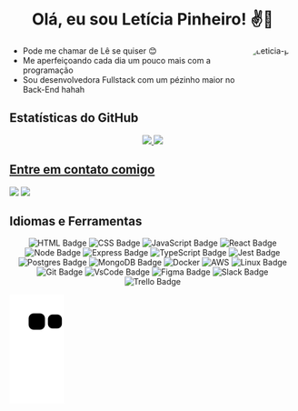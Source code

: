 <h1 align="center">Olá, eu sou Letícia Pinheiro! ✌️🌲</h1>

<img align="right" alt="Leticia-pic" height="150" style="border-radius:50px;" src="https://picrew.me/shareImg/org/202207/338224_bk0qs4Yh.png">

- Pode me chamar de Lê se quiser 😊 
- Me aperfeiçoando cada dia um pouco mais com a programação
- Sou desenvolvedora Fullstack com um pézinho maior no Back-End hahah
  
  

<h2 align="left">Estatísticas do GitHub</h2>
<div align="center">
  <a href="https://github.com/Leticia-Pinheiro">
  <img height="165em" src="https://github-readme-stats.vercel.app/api?username=Leticia-Pinheiro&show_icons=true&theme=dracula&include_all_commits=true&count_private=true"/>
  <img height="165em" src="https://github-readme-stats.vercel.app/api/top-langs/?username=Leticia-Pinheiro&layout=compact&langs_count=7&theme=dracula"/>
</div>


<h2 align="left">Entre em contato comigo</h2>
 
<div> 
  <a href = "mailto:leticia.gomezpinheiro@gmail.com"><img src="https://img.shields.io/badge/Gmail-D14836?style=for-the-badge&logo=gmail&logoColor=white" target=" _blank"></a>
  <a href="https://www.linkedin.com/in/leticia-pinheiro-33354a1b6/" target="_blank"><img src="https://img.shields.io/badge/-LinkedIn- %230077B5?style=for-the-badge&logo=linkedin&logoColor=white" target="_blank"></a>
</div>
   

<h2 align="left">Idiomas e Ferramentas</h2>
<div align="center">
  
  ![HTML Badge](https://img.shields.io/badge/HTML5-E34F26?style=for-the-badge&logo=html5&logoColor=white)
  ![CSS Badge](https://img.shields.io/badge/CSS3-1572B6?style=for-the-badge&logo=css3&logoColor=white)
  ![JavaScript Badge](https://img.shields.io/badge/JavaScript-323330?style=for-the-badge&logo=javascript&logoColor=F7DF1E)
  ![React Badge](https://img.shields.io/badge/React-20232A?style=for-the-badge&logo=react&logoColor=61DAFB)
  ![Node Badge](https://img.shields.io/badge/Node.js-339933?style=for-the-badge&logo=nodedotjs&logoColor=white)
  ![Express Badge](https://img.shields.io/badge/Express.js-000000?style=for-the-badge&logo=express&logoColor=white)
  ![TypeScript Badge](https://img.shields.io/badge/TypeScript-007ACC?style=for-the-badge&logo=typescript&logoColor=white)
  ![Jest Badge](https://img.shields.io/badge/Jest-C21325?style=for-the-badge&logo=jest&logoColor=white) 
  ![Postgres Badge](https://img.shields.io/badge/PostgreSQL-316192?style=for-the-badge&logo=postgresql&logoColor=white)
  ![MongoDB Badge](https://img.shields.io/badge/MongoDB-4EA94B?style=for-the-badge&logo=mongodb&logoColor=white) 
  ![Docker](https://img.shields.io/badge/docker-%230db7ed.svg?style=for-the-badge&logo=docker&logoColor=white)
  ![AWS](https://img.shields.io/badge/AWS-%23FF9900.svg?style=for-the-badge&logo=amazon-aws&logoColor=white)
  ![Linux Badge](https://camo.githubusercontent.com/e24b22d4246ea1e567f53943c22367f39044ecc869c76c41e077fc4e3f716373/68747470733a2f2f696d672e736869656c64732e696f2f62616467652f4c696e75782d3445414132353f7374796c653d666f722d7468652d6261646765266c6f676f3d6c696e7578266c6f676f436f6c6f723d7768697465)
  ![Git Badge](https://camo.githubusercontent.com/bd2bd127c104ba5c98bb12c70801b075aee1f040009089510f69554300e7ff41/68747470733a2f2f696d672e736869656c64732e696f2f62616467652f4769742d4630353033323f7374796c653d666f722d7468652d6261646765266c6f676f3d676974266c6f676f436f6c6f723d7768697465)
  ![VsCode Badge](https://camo.githubusercontent.com/0f40d5ce3282ca82ccfec8cdcd494cadcaedab52e92c4b578f0499dbddfa353b/68747470733a2f2f696d672e736869656c64732e696f2f62616467652f56535f436f64652d3030373844343f7374796c653d666f722d7468652d6261646765266c6f676f3d76697375616c25323073747564696f253230636f6465266c6f676f436f6c6f723d7768697465)
  ![Figma Badge](https://camo.githubusercontent.com/4a1038affbb2653ec140936555b3714ddc322526be8567b489e8423a795dea18/68747470733a2f2f696d672e736869656c64732e696f2f62616467652f4669676d612d4632344531453f7374796c653d666f722d7468652d6261646765266c6f676f3d6669676d61266c6f676f436f6c6f723d7768697465)
  ![Slack Badge](https://img.shields.io/badge/Slack-4A154B?style=for-the-badge&logo=slack&logoColor=white)
  ![Trello Badge](https://camo.githubusercontent.com/c479578e497fee64635533a15cfc7716bbae54363beb6e67104de1d3391b0066/68747470733a2f2f696d672e736869656c64732e696f2f62616467652f5472656c6c6f2d3030373942463f7374796c653d666f722d7468652d6261646765266c6f676f3d7472656c6c6f266c6f676f436f6c6f723d7768697465) 
  
</div>
  

  
  ![Snake animation](https://github.com/Leticia-Pinheiro/Leticia-Pinheiro/blob/output/github-contribution-grid-snake.svg)
 

